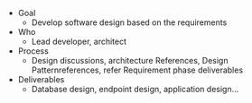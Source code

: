 - Goal
	- Develop software design based on the requirements
- Who
	- Lead developer, architect
- Process
	- Design discussions, architecture References, Design Patternreferences, refer Requirement phase deliverables
- Deliverables
	- Database design, endpoint design, application design...